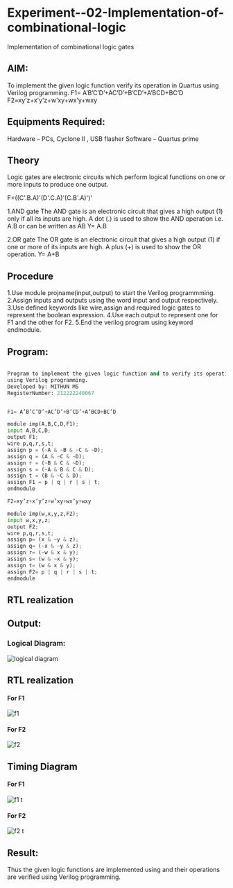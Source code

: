 # Experiment--02-Implementation-of-combinational-logic
Implementation of combinational logic gates
 
## AIM:
To implement the given logic function verify its operation in Quartus using Verilog programming.
 F1= A’B’C’D’+AC’D’+B’CD’+A’BCD+BC’D
F2=xy’z+x’y’z+w’xy+wx’y+wxy
 
## Equipments Required:

Hardware – PCs, Cyclone II , USB flasher
Software – Quartus prime




## Theory
Logic gates are electronic circuits which perform logical functions on one or more inputs to produce one output.

F=((C'.B.A)'(D'.C.A)'(C.B'.A)')'

1.AND gate The AND gate is an electronic circuit that gives a high output (1) only if all its inputs are high. 
  A dot (.) is used to show the AND operation i.e. A.B or can be written as AB Y= A.B

2.OR gate The OR gate is an electronic circuit that gives a high output (1) if one or more of its inputs are high. 
  A plus (+) is used to show the OR operation. Y= A+B

## Procedure
1.Use module projname(input,output) to start the Verilog programmming.
2.Assign inputs and outputs using the word input and output respectively.
3.Use defined keywords like wire,assign and required logic gates to represent the boolean expression.
4.Use each output to represent one for F1 and the other for F2.
5.End the verilog program using keyword endmodule.
## Program:
```python

Program to implement the given logic function and to verify its operations in quartus
using Verilog programming.
Developed by: MITHUN MS
RegisterNumber: 212222240067


F1= A’B’C’D’+AC’D’+B’CD’+A’BCD+BC’D

module imp(A,B,C,D,F1);
input A,B,C,D;
output F1;
wire p,q,r,s,t;
assign p = (~A & ~B & ~C & ~D);
assign q = (A & ~C & ~D);
assign r = (~B & C & ~D);
assign s = (~A & B & C & D);
assign t = (B & ~C & D);
assign F1 = p | q | r | s | t;
endmodule

F2=xy’z+x’y’z+w’xy+wx’y+wxy

module imp(w,x,y,z,F2);
input w,x,y,z;
output F2;
wire p,q,r,s,t;
assign p= (x & ~y & z);
assign q= (~x & ~y & z);
assign r= (~w & x & y);
assign s= (w & ~x & y);
assign t= (w & x & y);
assign F2= p | q | r | s | t;
endmodule
```
## RTL realization

## Output:
### Logical Diagram:
![logical diagram](https://github.com/Aakashraj04/Experiment--02-Implementation-of-combinational-logic-/assets/121117266/230f5b7c-264b-49dd-81aa-bedcfb1b3983)

## RTL realization
#### For F1
![f1](https://github.com/Aakashraj04/Experiment--02-Implementation-of-combinational-logic-/assets/121117266/33bf1982-c9f4-4e82-a293-ac0348beb82a)


#### For F2
![f2](https://github.com/Aakashraj04/Experiment--02-Implementation-of-combinational-logic-/assets/121117266/e3f57368-7e81-4a4d-a6c6-cdbb09357123)


## Timing Diagram
#### For F1
![f1 t](https://github.com/Aakashraj04/Experiment--02-Implementation-of-combinational-logic-/assets/121117266/de7ae561-f974-4f04-aa9a-420aff741d78)


#### For F2
![f2 t](https://github.com/Aakashraj04/Experiment--02-Implementation-of-combinational-logic-/assets/121117266/0fa16d6e-e4ff-43e2-be8e-bc2d1d6d8b3f)


## Result:
Thus the given logic functions are implemented using  and their operations are verified using Verilog programming.
